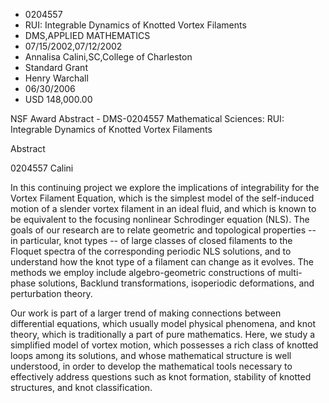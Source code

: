 
* 0204557
* RUI: Integrable Dynamics of Knotted Vortex Filaments
* DMS,APPLIED MATHEMATICS
* 07/15/2002,07/12/2002
* Annalisa Calini,SC,College of Charleston
* Standard Grant
* Henry Warchall
* 06/30/2006
* USD 148,000.00

NSF Award Abstract - DMS-0204557 Mathematical Sciences: RUI: Integrable Dynamics
of Knotted Vortex Filaments

Abstract

0204557 Calini

In this continuing project we explore the implications of integrability for the
Vortex Filament Equation, which is the simplest model of the self-induced motion
of a slender vortex filament in an ideal fluid, and which is known to be
equivalent to the focusing nonlinear Schrodinger equation (NLS). The goals of
our research are to relate geometric and topological properties -- in
particular, knot types -- of large classes of closed filaments to the Floquet
spectra of the corresponding periodic NLS solutions, and to understand how the
knot type of a filament can change as it evolves. The methods we employ include
algebro-geometric constructions of multi-phase solutions, Backlund
transformations, isoperiodic deformations, and perturbation theory.

Our work is part of a larger trend of making connections between differential
equations, which usually model physical phenomena, and knot theory, which is
traditionally a part of pure mathematics. Here, we study a simplified model of
vortex motion, which possesses a rich class of knotted loops among its
solutions, and whose mathematical structure is well understood, in order to
develop the mathematical tools necessary to effectively address questions such
as knot formation, stability of knotted structures, and knot classification.



